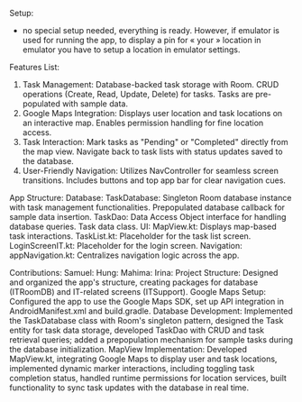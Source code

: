 Setup:
- no special setup needed, everything is ready. However, if emulator is used for running the app, to display a pin for « your » location in emulator you have to setup a location in emulator settings.

Features List:
1. Task Management:
  Database-backed task storage with Room.
  CRUD operations (Create, Read, Update, Delete) for tasks.
  Tasks are pre-populated with sample data.
2. Google Maps Integration:
  Displays user location and task locations on an interactive map.
  Enables permission handling for fine location access.
3. Task Interaction:
  Mark tasks as "Pending" or "Completed" directly from the map view.
  Navigate back to task lists with status updates saved to the database.
4. User-Friendly Navigation:
  Utilizes NavController for seamless screen transitions.
  Includes buttons and top app bar for clear navigation cues.

App Structure:
  Database:
    TaskDatabase: Singleton Room database instance with task management functionalities. Prepopulated database callback for sample data insertion.
    TaskDao: Data Access Object interface for handling database queries.
    Task data class.
  UI:
    MapView.kt: Displays map-based task interactions.
    TaskList.kt: Placeholder for the task list screen.
    LoginScreenIT.kt: Placeholder for the login screen.
  Navigation:
    appNavigation.kt: Centralizes navigation logic across the app.


Contributions:
Samuel:
Hung:
Mahima:
Irina:
  Project Structure: Designed and organized the app's structure, creating packages for database (ITRoomDB) and IT-related screens (ITSupport).
  Google Maps Setup: Configured the app to use the Google Maps SDK, set up API integration in AndroidManifest.xml and build.gradle.
  Database Development: Implemented the TaskDatabase class with Room's singleton pattern, designed the Task entity for task data storage, developed TaskDao with CRUD and task retrieval queries; added a prepopulation mechanism for sample tasks during the database initialization.
  MapView Implementation: Developed MapView.kt, integrating Google Maps to display user and task locations, implemented dynamic marker interactions, including toggling task completion status, handled runtime permissions for location services, built functionality to sync task updates with the database in real time.
